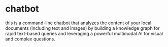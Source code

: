 # chatbot
this is a command-line chatbot that analyzes the content of your local documents (including text and images) by building a knowledge graph for rapid text-based queries and leveraging a powerful multimodal AI for visual and complex questions.
